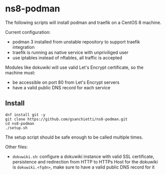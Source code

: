 # ns8-podman

The following scripts will install podman and traefik on a CentOS 8 machine.

Current configuration:
- podman 3 installed from unstable repository to support traefik integration
- traefik is running as native service with unpriviliged user
- use iptables instead of nftables, all traffic is accepted

Modules like dokuwiki will use valid Let's Encrypt certificate, so the machine must:
- be accessible on port 80 from Let's Encrypt servers
- have a valid public DNS record for each service

## Install

```
dnf install git -y
git clone https://github.com/gsanchietti/ns8-podman.git
cd ns8-podman
./setup.sh
```

The setup script should be safe enough to be called multiple times.

Other files:
- ``dokuwiki.sh``: configure a dokuwiki instance with valid SSL certificate, persistence and redirection from HTTP to HTTPs
    Host for the dokuwiki is ``dokuwiki.<fqdn>``, make sure to have a valid public DNS record for it
  
